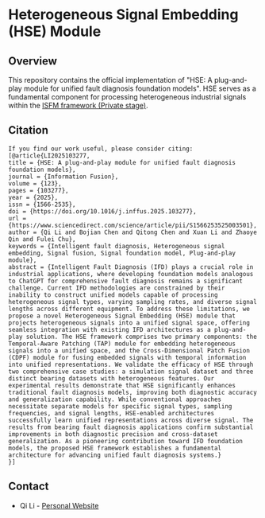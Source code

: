 # Heterogeneous Signal Embedding (HSE) Module

## Overview
This repository contains the official implementation of "HSE: A plug-and-play module for unified fault diagnosis foundation models". HSE serves as a fundamental component for processing heterogeneous industrial signals within the [ISFM framework (Private stage)](https://github.com/liq22/ISFM).


## Citation
```
If you find our work useful, please consider citing:
[@article{LI2025103277,
title = {HSE: A plug-and-play module for unified fault diagnosis foundation models},
journal = {Information Fusion},
volume = {123},
pages = {103277},
year = {2025},
issn = {1566-2535},
doi = {https://doi.org/10.1016/j.inffus.2025.103277},
url = {https://www.sciencedirect.com/science/article/pii/S1566253525003501},
author = {Qi Li and Bojian Chen and Qitong Chen and Xuan Li and Zhaoye Qin and Fulei Chu},
keywords = {Intelligent fault diagnosis, Heterogeneous signal embedding, Signal fusion, Signal foundation model, Plug-and-play module},
abstract = {Intelligent Fault Diagnosis (IFD) plays a crucial role in industrial applications, where developing foundation models analogous to ChatGPT for comprehensive fault diagnosis remains a significant challenge. Current IFD methodologies are constrained by their inability to construct unified models capable of processing heterogeneous signal types, varying sampling rates, and diverse signal lengths across different equipment. To address these limitations, we propose a novel Heterogeneous Signal Embedding (HSE) module that projects heterogeneous signals into a unified signal space, offering seamless integration with existing IFD architectures as a plug-and-play solution. The HSE framework comprises two primary components: the Temporal-Aware Patching (TAP) module for embedding heterogeneous signals into a unified space, and the Cross-Dimensional Patch Fusion (CDPF) module for fusing embedded signals with temporal information into unified representations. We validate the efficacy of HSE through two comprehensive case studies: a simulation signal dataset and three distinct bearing datasets with heterogeneous features. Our experimental results demonstrate that HSE significantly enhances traditional fault diagnosis models, improving both diagnostic accuracy and generalization capability. While conventional approaches necessitate separate models for specific signal types, sampling frequencies, and signal lengths, HSE-enabled architectures successfully learn unified representations across diverse signal. The results from bearing fault diagnosis applications confirm substantial improvements in both diagnostic precision and cross-dataset generalization. As a pioneering contribution toward IFD foundation models, the proposed HSE framework establishes a fundamental architecture for advancing unified fault diagnosis systems.}
}]
```

## Contact
- Qi Li - [Personal Website](https://liq22.github.io/)
